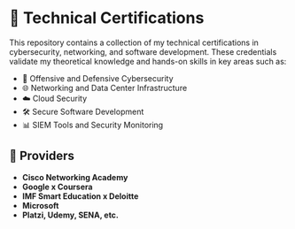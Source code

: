 # 📜 Technical Certifications

This repository contains a collection of my technical certifications in cybersecurity, networking, and software development. These credentials validate my theoretical knowledge and hands-on skills in key areas such as:

- 🔐 Offensive and Defensive Cybersecurity  
- 🌐 Networking and Data Center Infrastructure  
- ☁️ Cloud Security  
- 🛠️ Secure Software Development  
- 📊 SIEM Tools and Security Monitoring  

## 📁 Providers

- **Cisco Networking Academy**  
- **Google x Coursera**  
- **IMF Smart Education x Deloitte**  
- **Microsoft**  
- **Platzi, Udemy, SENA, etc.**
